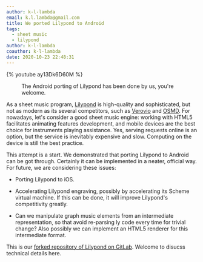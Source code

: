 ```yaml
---
author: k-l-lambda
email: k.l.lambda@gmail.com
title: We ported Lilypond to Android
tags:
  - sheet music
  - lilypond
author: k-l-lambda
coauthor: k-l-lambda
date: 2020-10-23 22:48:31
---
```




{% youtube ay13Dk6D60M %}
<figure>
<figcaption>The Android porting of Lilypond has been done by us, you're welcome.</figcaption>
</figure>


As a sheet music program, [Lilypond](https://lilypond.org/) is high-quality and sophisticated, but not as modern as its several competitors,
such as [Verovio](https://www.verovio.org/index.xhtml) and [OSMD](https://opensheetmusicdisplay.org/).
For nowadays, let's consider a good sheet music engine:
working with HTML5 facilitates animating features development, and mobile devices are the best choice for instruments playing assistance.
Yes, serving requests online is an option, but the service is inevitably expensive and slow.
Computing on the device is still the best practice.

This attempt is a start. We demonstrated that porting Lilypond to Android can be got through.
Certainly it can be implemented in a neater, official way.
For future, we are considering these issues:

* Porting Lilypond to iOS.

* Accelerating Lilypond engraving, possibly by accelerating its Scheme virtual machine.
  If this can be done, it will improve Lilypond's competitivity greatly.

* Can we manipulate graph music elements from an intermediate representation,
  so that avoid re-parsing ly code every time for trivial change?
  Also possibly we can implement an HTML5 renderer for this intermediate format.

This is our [forked repository of Lilypond on GitLab](https://gitlab.com/k.l.lambda/lilypond).
Welcome to disucss technical details here.
